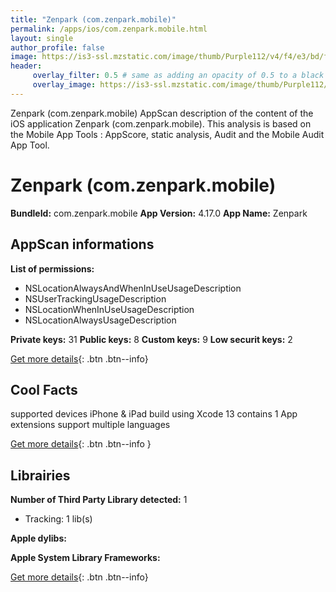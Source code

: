 ```yaml
---
title: "Zenpark (com.zenpark.mobile)"
permalink: /apps/ios/com.zenpark.mobile.html
layout: single
author_profile: false
image: https://is3-ssl.mzstatic.com/image/thumb/Purple112/v4/f4/e3/bd/f4e3bdc0-5e76-5f2e-72f7-3deb83ca3f88/AppIcon-Prod-0-0-1x_U007emarketing-0-0-0-7-0-0-sRGB-0-0-0-GLES2_U002c0-512MB-85-220-0-0.png/512x512bb.jpg
header: 
     overlay_filter: 0.5 # same as adding an opacity of 0.5 to a black background
     overlay_image: https://is3-ssl.mzstatic.com/image/thumb/Purple112/v4/f4/e3/bd/f4e3bdc0-5e76-5f2e-72f7-3deb83ca3f88/AppIcon-Prod-0-0-1x_U007emarketing-0-0-0-7-0-0-sRGB-0-0-0-GLES2_U002c0-512MB-85-220-0-0.png/512x512bb.jpg
---
```

Zenpark (com.zenpark.mobile) AppScan description of the content of the iOS application Zenpark (com.zenpark.mobile). This analysis is based on the Mobile App Tools : AppScore, static analysis, Audit and the Mobile Audit App Tool.

# Zenpark (com.zenpark.mobile)

**BundleId:** com.zenpark.mobile
**App Version:** 4.17.0
**App Name:** Zenpark


## AppScan informations 

**List of permissions:** 
- NSLocationAlwaysAndWhenInUseUsageDescription
- NSUserTrackingUsageDescription
- NSLocationWhenInUseUsageDescription
- NSLocationAlwaysUsageDescription
  
  
**Private keys:** 31
**Public keys:** 8
**Custom keys:** 9
**Low securit keys:** 2
  
[Get more details](/pricing.html){: .btn .btn--info}

## Cool Facts

supported devices iPhone & iPad
build using Xcode 13
contains 1 App extensions
support multiple languages
  
[Get more details](/pricing.html){: .btn .btn--info }

## Librairies 
**Number of Third Party Library detected:** 1
- Tracking: 1 lib(s)


**Apple dylibs:**


**Apple System Library Frameworks:**


  
[Get more details](/pricing.html){: .btn .btn--info}

